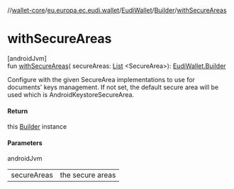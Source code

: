 //[wallet-core](../../../../index.md)/[eu.europa.ec.eudi.wallet](../../index.md)/[EudiWallet](../index.md)/[Builder](index.md)/[withSecureAreas](with-secure-areas.md)

# withSecureAreas

[androidJvm]\
fun [withSecureAreas](with-secure-areas.md)(
secureAreas: [List](https://kotlinlang.org/api/latest/jvm/stdlib/kotlin.collections/-list/index.html)
&lt;SecureArea&gt;): [EudiWallet.Builder](index.md)

Configure with the given SecureArea implementations to use for documents' keys management. If not
set, the default secure area will be used which is AndroidKeystoreSecureArea.

#### Return

this [Builder](index.md) instance

#### Parameters

androidJvm

|             |                  |
|-------------|------------------|
| secureAreas | the secure areas |
